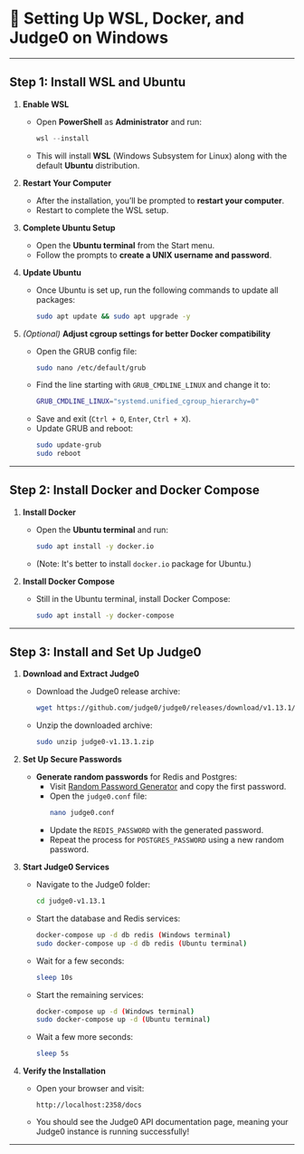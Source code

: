 # 🚀 Setting Up WSL, Docker, and Judge0 on Windows

---

## **Step 1: Install WSL and Ubuntu**

1. **Enable WSL**  
   - Open **PowerShell** as **Administrator** and run:
     ```powershell
     wsl --install
     ```
   - This will install **WSL** (Windows Subsystem for Linux) along with the default **Ubuntu** distribution.

2. **Restart Your Computer**  
   - After the installation, you’ll be prompted to **restart your computer**.
   - Restart to complete the WSL setup.

3. **Complete Ubuntu Setup**  
   - Open the **Ubuntu terminal** from the Start menu.
   - Follow the prompts to **create a UNIX username and password**.

4. **Update Ubuntu**  
   - Once Ubuntu is set up, run the following commands to update all packages:
     ```bash
     sudo apt update && sudo apt upgrade -y
     ```

5. *(Optional)* **Adjust cgroup settings for better Docker compatibility**  
   - Open the GRUB config file:
     ```bash
     sudo nano /etc/default/grub
     ```
   - Find the line starting with `GRUB_CMDLINE_LINUX` and change it to:
     ```bash
     GRUB_CMDLINE_LINUX="systemd.unified_cgroup_hierarchy=0"
     ```
   - Save and exit (`Ctrl + O`, `Enter`, `Ctrl + X`).
   - Update GRUB and reboot:
     ```bash
     sudo update-grub
     sudo reboot
     ```

---

## **Step 2: Install Docker and Docker Compose**

1. **Install Docker**  
   - Open the **Ubuntu terminal** and run:
     ```bash
     sudo apt install -y docker.io
     ```
   - (Note: It's better to install `docker.io` package for Ubuntu.)

2. **Install Docker Compose**  
   - Still in the Ubuntu terminal, install Docker Compose:
     ```bash
     sudo apt install -y docker-compose
     ```

---

## **Step 3: Install and Set Up Judge0**

1. **Download and Extract Judge0**  
   - Download the Judge0 release archive:
     ```bash
     wget https://github.com/judge0/judge0/releases/download/v1.13.1/judge0-v1.13.1.zip
     ```
   - Unzip the downloaded archive:
     ```bash
     sudo unzip judge0-v1.13.1.zip
     ```

2. **Set Up Secure Passwords**  
   - **Generate random passwords** for Redis and Postgres:
     - Visit [Random Password Generator](https://www.random.org/passwords/?num=1&len=32&format=plain&rnd=new) and copy the first password.
     - Open the `judge0.conf` file:
       ```bash
       nano judge0.conf
       ```
     - Update the `REDIS_PASSWORD` with the generated password.
     - Repeat the process for `POSTGRES_PASSWORD` using a new random password.

3. **Start Judge0 Services**  
   - Navigate to the Judge0 folder:
     ```bash
     cd judge0-v1.13.1
     ```
   - Start the database and Redis services:
     ```bash
     docker-compose up -d db redis (Windows terminal)
     sudo docker-compose up -d db redis (Ubuntu terminal)
     ```
   - Wait for a few seconds:
     ```bash
     sleep 10s
     ```
   - Start the remaining services:
     ```bash
     docker-compose up -d (Windows terminal)
     sudo docker-compose up -d (Ubuntu terminal)
     ```
   - Wait a few more seconds:
     ```bash
     sleep 5s
     ```

4. **Verify the Installation**  
   - Open your browser and visit:
     ```
     http://localhost:2358/docs
     ```
   - You should see the Judge0 API documentation page, meaning your Judge0 instance is running successfully!

---

